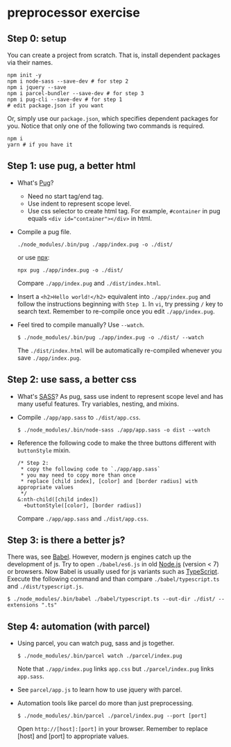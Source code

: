 # preprocessor exercise

## Step 0: setup

You can create a project from scratch.  That is, install dependent packages via their names.

```
npm init -y
npm i node-sass --save-dev # for step 2
npm i jquery --save
npm i parcel-bundler --save-dev # for step 3
npm i pug-cli --save-dev # for step 1
# edit package.json if you want
```

Or, simply use our `package.json`, which specifies dependent packages for you.  Notice that only one of the following two commands is required.

```
npm i
yarn # if you have it
```

## Step 1: use pug, a better html

* What's [Pug](https://pugjs.org/language/tags.html)?
  * Need no start tag/end tag.
  * Use indent to represent scope level.
  * Use css selector to create html tag.  For example, `#container` in pug equals `<div id="container"></div>` in html.

* Compile a pug file.

  ```
  ./node_modules/.bin/pug ./app/index.pug -o ./dist/
  ```
  or use [npx](https://www.npmjs.com/package/npx):
  ```
  npx pug ./app/index.pug -o ./dist/
  ```

  Compare `./app/index.pug` and `./dist/index.html`.

* Insert a `<h2>Hello world!</h2>` equivalent into `./app/index.pug` and follow the instructions beginning with `Step 1`.  In `vi`, try pressing `/` key to search text.  Remember to re-compile once you edit `./app/index.pug`.

* Feel tired to compile manually?  Use `--watch`.

  ```
  $ ./node_modules/.bin/pug ./app/index.pug -o ./dist/ --watch
  ```

  The `./dist/index.html` will be automatically re-compiled whenever you save `./app/index.pug`.

## Step 2: use sass, a better css

* What's [SASS](https://sass-lang.com/guide)?  As pug, sass use indent to represent scope level and has many useful features.  Try variables, nesting, and mixins.

* Compile `./app/app.sass` to `./dist/app.css`.

  ```
  $ ./node_modules/.bin/node-sass ./app/app.sass -o dist --watch
  ```

* Reference the following code to make the three buttons different with `buttonStyle` mixin.

  ```
  /* Step 2:
   * copy the following code to `./app/app.sass`
   * you may need to copy more than once
   * replace [child index], [color] and [border radius] with appropriate values
   */
  &:nth-child([child index])
    +buttonStyle([color], [border radius])
  ```

  Compare `./app/app.sass` and `./dist/app.css`.

## Step 3: is there a better js?

There was, see [Babel](https://babeljs.io/).  However, modern js engines catch up the development of js.  Try to open `./babel/es6.js` in old [Node.js](https://nodejs.org/en/) (version < 7) or browsers.  Now Babel is usually used for js variants such as [TypeScript](https://www.typescriptlang.org/).  Execute the following command and than compare `./babel/typescript.ts` and `./dist/typescript.js`.

```
$ ./node_modules/.bin/babel ./babel/typescript.ts --out-dir ./dist/ --extensions ".ts"
```

## Step 4: automation (with parcel)

* Using parcel, you can watch pug, sass and js together.

  ```
  $ ./node_modules/.bin/parcel watch ./parcel/index.pug
  ```

  Note that `./app/index.pug` links `app.css` but `./parcel/index.pug` links `app.sass`.

* See `parcel/app.js` to learn how to use jquery with parcel.

* Automation tools like parcel do more than just preprocessing.

  ```
  $ ./node_modules/.bin/parcel ./parcel/index.pug --port [port]
  ```

  Open `http://[host]:[port]` in your browser.  Remember to replace [host] and [port] to appropriate values.
